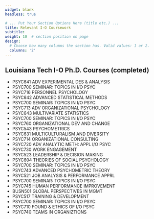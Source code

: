 ```yaml
---
widget: blank
headless: true

# ... Put Your Section Options Here (title etc.) ...
title: Relevant I-O Coursework
subtitle:
weight: 10  # section position on page
design:
  # Choose how many columns the section has. Valid values: 1 or 2.
  columns: '2'
---
```

## Louisiana Tech I-O Ph.D. Courses (completed)
- PSYC641 ADV EXPERIMENTAL DES & ANALYSIS  
- PSYC700 SEMINAR: TOPICS IN I/O PSYC      
- PSYC716 PERSONNEL PSYCHOLOGY             
- PSYC642 ADVANCED STATISTICAL METHODS     
- PSYC700 SEMINAR: TOPICS IN I/O PSYC      
- PSYC713 ADV ORGANIZATIONAL PSYCHOLOGY     
- PSYC643 MULTIVARIATE STATISTICS      
- PSYC700 SEMINAR: TOPICS IN I/O PSYC  
- PSYC760 ORGANIZATIONAL DEV AND CHANGE
- PSYC543 PSYCHOMETRICS    
- PSYC631 MULTICULTURALISM AND DIVERSITY
- PSYC714 ORGANIZATIONAL CONSULTING
- PSYC720 ADV ANALYTIC METH: APPL I/O PSYC
- PSYC730 WORK ENGAGEMENT 
- PSYC523 LEADERSHIP & DECISION MAKING 
- PSYC604 THEORIES OF SOCIAL PSYCHOLOGY
- PSYC700 SEMINAR: TOPICS IN I/O PSYC 
- PSYC743 ADVANCED PSYCHOMETRIC THEORY
- PSYC521 JOB ANALYSIS & PERFORMANCE APPRL
- PSYC700 SEMINAR: TOPICS IN I/O PSYC 
- PSYC745 HUMAN PERFORMANCE IMPROVEMENT
- BUSN501 GLOBAL PERSPECTIVES IN MGMT
- PSYC517 TRAINING & DEVELOPMENT    
- PSYC700 SEMINAR: TOPICS IN I/O PSYC 
- PSYC710 FOUND & ETHICS OF I/O PSYC  
- PSYC740 TEAMS IN ORGANIZTIONS  
